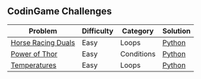 ## CodinGame Challenges

| Problem | Difficulty | Category | Solution |      
|---------|------------|----------|----------|
[Horse Racing Duals](https://www.codingame.com/ide/puzzle/horse-racing-duals) | Easy | Loops | [Python](./Python/HorseRacingDuels.py) 
[Power of Thor](https://www.codingame.com/multiplayer/codegolf/power-of-thor) | Easy | Conditions | [Python](./Python/PowerOfThor.py) 
[Temperatures](https://www.codingame.com/multiplayer/codegolf/temperature-code-golf) | Easy | Loops | [Python](./Python/Temperatures.py) 
